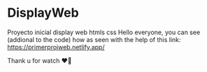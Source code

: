 # DisplayWeb
Proyecto inicial display web htmls css 
Hello everyone, you can see (addional to the code) how as seen with the help of this link: https://primerprojweb.netlify.app/ 

Thank u for watch ❤️🌈
